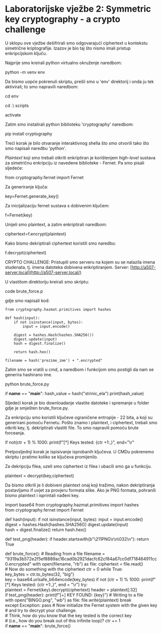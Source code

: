 # Laboratorijske vježbe 2: Symmetric key cryptography - a crypto challenge

U sklopu ove vježbe dešifrirali smo odgovarajući ciphertext u kontekstu simetrične kriptografije. Izazov je bio taj što nismo imali pristup enkripcijskom ključu.

Najprije smo kreirali python virtualno okruženje naredbom: 

python -m venv env

Da bismo uopće pokrenuli skriptu, prešli smo u 'env' direktorij i onda ju tek aktivirali; to smo napravili naredbom:

cd env

cd .\ scripts

activate

Zatim smo instalirali python biblioteku 'cryptography' naredbom:

pip install cryptography

Treći korak je bilo otvaranje interaktivnog shella što smo otvorili tako što smo napisali naredbu 'python'.

*Plaintext* koji smo trebali otkriti enkriptiran je korištenjem *high-level* sustava za simetričnu enkripciju iz navedene biblioteke - Fernet. Pa smo pisali sljedeće:

from cryptography.fernet import Fernet

Za generiranje ključa:

key=Fernet.generate_key()

Za inicijalizaciju fernet sustava s dobivenim ključem:

f=Fernet(key)

Unijeli smo plaintext, a zatim enkriptirali naredbom:

ciphertext=f.encrypt(plaintext)

Kako bismo dekriptirali ciphertext koristili smo naredbu:

f.decrypt(ciphertext)

CRYPTO CHALLENGE:
Pristupili smo serveru na kojem su se nalazila imena studenata, tj. imena datoteka dobivena enkriptiranjem. Server: [http://a507-server.local](http://a507-server.local/)

U vlastitom direktoriju kreirali smo skriptu:

code brute_force.p  

gdje smo napisali kod: 

```
from cryptography.hazmat.primitives import hashes

def hash(input):
    if not isinstance(input, bytes):
        input = input.encode()

    digest = hashes.Hash(hashes.SHA256())
    digest.update(input)
    hash = digest.finalize()

    return hash.hex()

filename = hash('prezime_ime') + ".encrypted"
```

Zatim smo se vratili u cmd, a naredbom i funkcijom smo postigli da nam se generira hashirano ime. 

python brute_force.py 

if **name** == "**main**":
hash_value = hash("strinic_ela")
print(hash_value)

Sljedeći korak je bio downloadanje vlastite datoteke i spremanje u folder gdje je smješten brute_force.py. 

Za enkripciju smo koristili ključeve ograničene entropije - 22 bita, a koji su generirani pomoću Fernetu. Pošto znamo i plaintext, i ciphertext, trebali smo otkriti key, tj. dekriptirati vlastiti file. To smo napravili pomoću brute forceanja. 

if not(ctr + 1) % 1000:
print(f"[*] Keys tested: {ctr +1:,}", end="\r"

Pretposljednji korak je ispisivanje isprobanih ključeva. U CMDu pokrenemo skriptu i pratimo koliko se ključeva promijenilo.

 Za dekripciju filea, uzeli smo ciphertext iz filea i ubacili smo ga u funkciju.

plaintext = decrypt(key,ciphertext)

Da bismo otkrili je li dobiveni plaintext onaj koji tražimo, nakon dekriptiranja postavljamo if uvjet za provjeru formata slike. Ako je PNG formata, pohranili bismo plaintext i isprintali nađeni key. 

import base64
from cryptography.hazmat.primitives import hashes
from cryptography.fernet import Fernet

def hash(input):
if not isinstance(input, bytes):
input = input.encode()
digest = hashes.Hash(hashes.SHA256())
digest.update(input)
hash = digest.finalize()
return hash.hex()

def test_png(header):
if header.startswith(b"\211PNG\r\n\032\n"):
return True

def brute_force():
# Reading from a file
filename = "9319a3b572e2f5ef8889ac16cad0b2921dacfc62cf84a67cc0df718464911cc0.encrypted"
with open(filename, "rb") as file:
ciphertext = file.read()
# Now do something with the ciphertext
ctr = 0
while True:
key_bytes = ctr.to_bytes(32, "big")
key = base64.urlsafe_b64encode(key_bytes)
if not (ctr + 1) % 1000:
print(f"[*] Keys tested: {ctr +1:,}", end = "\r")
try:
plaintext = Fernet(key).decrypt(ciphertext)
header = plaintext[:32]
if test_png(header):
print(f"[+] KEY FOUND: {key}")
# Writing to a file
with open("BINGO.png", "wb") as file:
file.write(plaintext)
break
except Exception:
pass
# Now initialize the Fernet system with the given key
# and try to decrypt your challenge.
# Think, how do you know that the key tested is the correct key
# (i.e., how do you break out of this infinite loop)?
ctr += 1
if ****name**** == "****main****":
brute_force()